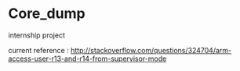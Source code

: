 # Core_dump
internship project


current reference : http://stackoverflow.com/questions/324704/arm-access-user-r13-and-r14-from-supervisor-mode
